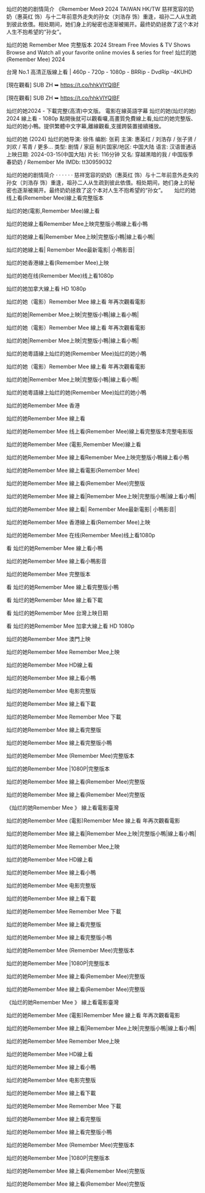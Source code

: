 灿烂的她的剧情简介 《Remember Mee》 2024 TAIWAN HK/TW
慈祥宽容的奶奶（惠英红 饰）与十二年前意外走失的孙女（刘浩存 饰）重逢，祖孙二人从生疏到彼此依偎。相处期间，她们身上的秘密也逐渐被揭开。最终奶奶拯救了这个本对人生不抱希望的“孙女”。

灿烂的她 Remember Mee 完整版本 2024
Stream Free Movies & TV Shows Browse and Watch all your favorite online movies & series for free!
灿烂的她(Remember Mee) 2024

台灣 No.1 高清正版線上看 | 460p - 720p - 1080p - BRRip - DvdRip -4KUHD

[現在觀看] SUB ZH ➥ <a href='https://t.co/hhkVlYQIBF' style='display:none;'>https://t.co/hhkVlYQIBF</a>

[現在觀看] SUB ZH ➥ <a href='https://t.co/hhkVlYQIBF' style='display:none;'>https://t.co/hhkVlYQIBF</a>

灿烂的她2024 - 下載完整(高清)中文版。 電影在線英語字幕 灿烂的她(灿烂的她) 2024 線上看 - 1080p
點開後就可以觀看囉,高畫質免費線上看,灿烂的她完整版、灿烂的她小鴨。提供繁體中文字幕,離線觀看,支援跨裝置接續播放。

灿烂的她 (2024)
灿烂的她导演: 徐伟
编剧: 张莉
主演: 惠英红 / 刘浩存 / 张子贤 / 刘欢 / 苇青 / 更多...
类型: 剧情 / 家庭
制片国家/地区: 中国大陆
语言: 汉语普通话
上映日期: 2024-03-15(中国大陆)
片长: 116分钟
又名: 穿越黑暗的我 / 中国版季春奶奶 / Remember Me
IMDb: tt30959032

灿烂的她的剧情简介 · · · · · ·
慈祥宽容的奶奶（惠英红 饰）与十二年前意外走失的孙女（刘浩存 饰）重逢，祖孙二人从生疏到彼此依偎。相处期间，她们身上的秘密也逐渐被揭开。最终奶奶拯救了这个本对人生不抱希望的“孙女”。
　
灿烂的她线上看(Remember Mee)線上看完整版本

灿烂的她(電影,Remember Mee)線上看

灿烂的她線上看Remember Mee上映完整版小鴨線上看小鴨

灿烂的她線上看|Remember Mee上映|完整版小鴨|線上看小鴨|

灿烂的她線上看| Remember Mee最新電影| 小鴨影音|

灿烂的她香港線上看(Remember Mee)上映

灿烂的她在线(Remember Mee)线上看1080p

灿烂的她加拿大線上看 HD 1080p

灿烂的她（電影）Remember Mee 線上看 年再次觀看電影

灿烂的她|Remember Mee上映|完整版小鴨|線上看小鴨|

灿烂的她（電影）Remember Mee 線上看 年再次觀看電影

灿烂的她|Remember Mee上映|完整版小鴨|線上看小鴨|

灿烂的她粵語線上灿烂的她(Remember Mee)灿烂的她小鴨

灿烂的她（電影）Remember Mee 線上看 年再次觀看電影

灿烂的她|Remember Mee上映|完整版小鴨|線上看小鴨|

灿烂的她粵語線上灿烂的她(Remember Mee)灿烂的她小鴨

灿烂的她Remember Mee 香港

灿烂的她Remember Mee 線上看

灿烂的她Remember Mee 线上看(Remember Mee)線上看完整版本完整电影版

灿烂的她Remember Mee (電影,Remember Mee)線上看

灿烂的她Remember Mee 線上看Remember Mee上映完整版小鴨線上看小鴨

灿烂的她Remember Mee 線上看電影(Remember Mee)

灿烂的她Remember Mee 線上看(Remember Mee)完整版

灿烂的她Remember Mee 線上看|Remember Mee上映|完整版小鴨|線上看小鴨|

灿烂的她Remember Mee 線上看| Remember Mee最新電影| 小鴨影音|

灿烂的她Remember Mee 香港線上看(Remember Mee)上映

灿烂的她Remember Mee 在线(Remember Mee)线上看1080p

看 灿烂的她Remember Mee 線上看小鴨

灿烂的她Remember Mee 線上看小鴨影音

灿烂的她Remember Mee 完整版本

看 灿烂的她Remember Mee 線上看完整版小鴨

看 灿烂的她Remember Mee 線上看下載

看 灿烂的她Remember Mee 台灣上映日期

看 灿烂的她Remember Mee 加拿大線上看 HD 1080p

灿烂的她Remember Mee 澳門上映

灿烂的她Remember Mee Remember Mee上映

灿烂的她Remember Mee HD線上看

灿烂的她Remember Mee 線上看小鴨

灿烂的她Remember Mee 电影完整版

灿烂的她Remember Mee 線上看下載

灿烂的她Remember Mee Remember Mee 下載

灿烂的她Remember Mee 線上看完整版

灿烂的她Remember Mee 線上看完整版小鴨

灿烂的她Remember Mee (Remember Mee)完整版本

灿烂的她Remember Mee |1080P|完整版本

灿烂的她Remember Mee 線上看(Remember Mee)完整版

灿烂的她Remember Mee 線上看(Remember Mee)完整版

《灿烂的她Remember Mee 》 線上看電影臺灣

灿烂的她Remember Mee (電影)Remember Mee 線上看 年再次觀看電影

灿烂的她Remember Mee 線上看|Remember Mee上映|完整版小鴨|線上看小鴨|

灿烂的她Remember Mee Remember Mee上映

灿烂的她Remember Mee HD線上看

灿烂的她Remember Mee 線上看小鴨

灿烂的她Remember Mee 电影完整版

灿烂的她Remember Mee 線上看下載

灿烂的她Remember Mee Remember Mee 下載

灿烂的她Remember Mee 線上看完整版

灿烂的她Remember Mee 線上看完整版小鴨

灿烂的她Remember Mee (Remember Mee)完整版本

灿烂的她Remember Mee |1080P|完整版本

灿烂的她Remember Mee 線上看(Remember Mee)完整版

灿烂的她Remember Mee 線上看(Remember Mee)完整版

《灿烂的她Remember Mee 》 線上看電影臺灣

灿烂的她Remember Mee (電影)Remember Mee 線上看 年再次觀看電影

灿烂的她Remember Mee 線上看|Remember Mee上映|完整版小鴨|線上看小鴨|

灿烂的她Remember Mee Remember Mee上映

灿烂的她Remember Mee HD線上看

灿烂的她Remember Mee 線上看小鴨

灿烂的她Remember Mee 电影完整版

灿烂的她Remember Mee 線上看下載

灿烂的她Remember Mee Remember Mee 下載

灿烂的她Remember Mee 線上看完整版

灿烂的她Remember Mee 線上看完整版小鴨

灿烂的她Remember Mee (Remember Mee)完整版本

灿烂的她Remember Mee |1080P|完整版本

灿烂的她Remember Mee 線上看(Remember Mee)完整版

灿烂的她Remember Mee 線上看(Remember Mee)完整版
